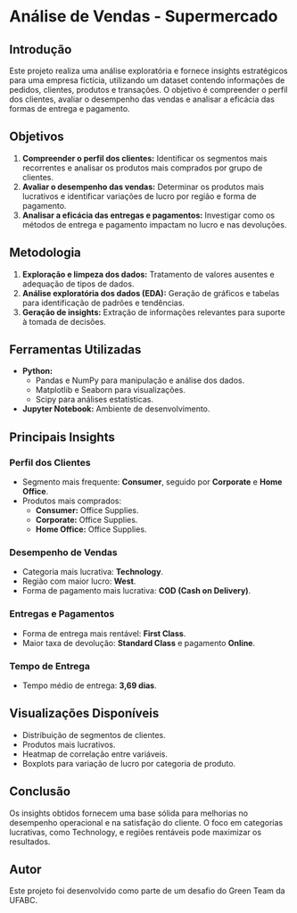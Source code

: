# Análise de Vendas - Supermercado

## Introdução
Este projeto realiza uma análise exploratória e fornece insights estratégicos para uma empresa fictícia, utilizando um dataset contendo informações de pedidos, clientes, produtos e transações. O objetivo é compreender o perfil dos clientes, avaliar o desempenho das vendas e analisar a eficácia das formas de entrega e pagamento.

## Objetivos
1. **Compreender o perfil dos clientes:** Identificar os segmentos mais recorrentes e analisar os produtos mais comprados por grupo de clientes.
2. **Avaliar o desempenho das vendas:** Determinar os produtos mais lucrativos e identificar variações de lucro por região e forma de pagamento.
3. **Analisar a eficácia das entregas e pagamentos:** Investigar como os métodos de entrega e pagamento impactam no lucro e nas devoluções.

## Metodologia
1. **Exploração e limpeza dos dados:** Tratamento de valores ausentes e adequação de tipos de dados.
2. **Análise exploratória dos dados (EDA):** Geração de gráficos e tabelas para identificação de padrões e tendências.
3. **Geração de insights:** Extração de informações relevantes para suporte à tomada de decisões.

## Ferramentas Utilizadas
- **Python:**
  - Pandas e NumPy para manipulação e análise dos dados.
  - Matplotlib e Seaborn para visualizações.
  - Scipy para análises estatísticas.
- **Jupyter Notebook:** Ambiente de desenvolvimento.

## Principais Insights
### Perfil dos Clientes
- Segmento mais frequente: **Consumer**, seguido por **Corporate** e **Home Office**.
- Produtos mais comprados:
  - **Consumer:** Office Supplies.
  - **Corporate:** Office Supplies.
  - **Home Office:** Office Supplies.

### Desempenho de Vendas
- Categoria mais lucrativa: **Technology**.
- Região com maior lucro: **West**.
- Forma de pagamento mais lucrativa: **COD (Cash on Delivery)**.

### Entregas e Pagamentos
- Forma de entrega mais rentável: **First Class**.
- Maior taxa de devolução: **Standard Class** e pagamento **Online**.

### Tempo de Entrega
- Tempo médio de entrega: **3,69 dias**.

## Visualizações Disponíveis
- Distribuição de segmentos de clientes.
- Produtos mais lucrativos.
- Heatmap de correlação entre variáveis.
- Boxplots para variação de lucro por categoria de produto.

## Conclusão
Os insights obtidos fornecem uma base sólida para melhorias no desempenho operacional e na satisfação do cliente. O foco em categorias lucrativas, como Technology, e regiões rentáveis pode maximizar os resultados.

## Autor
Este projeto foi desenvolvido como parte de um desafio do Green Team da UFABC.

